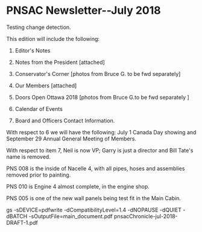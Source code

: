# PNSAC Newsletter--July 2018

Testing change detection.

This edition will include the following:

1. Editor's Notes

2. Notes from the President  [attached]

3. Conservator's Corner [photos from Bruce G. to be fwd separately] 

4. Our Members [attached]

5. Doors Open Ottawa 2018 [photos from Bruce G.to be fwd separately ]

6. Calendar of Events

7. Board and Officers Contact Information.  

With respect to 6 we will have the following: July 1 Canada Day showing and September 29 Annual General Meeting of Members.

With respect to item 7,  Neil is now VP; Garry is  just a director and Bill
Tate's name is removed.


PNS 008 is the inside of Nacelle 4, with all pipes, hoses and assemblies removed prior to painting.

PNS 010 is Engine 4 almost complete, in the engine shop.

PNS 005 is one of the new wall panels being test fit in the Main Cabin.

gs -sDEVICE=pdfwrite -dCompatibilityLevel=1.4 -dNOPAUSE -dQUIET -dBATCH -sOutputFile=main_document.pdf pnsacChronicle-jul-2018-DRAFT-1.pdf
